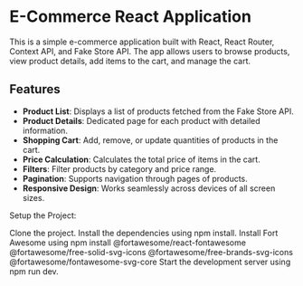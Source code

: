 # E-Commerce React Application

This is a simple e-commerce application built with React, React Router, Context API, and Fake Store API. The app allows users to browse products, view product details, add items to the cart, and manage the cart.

## **Features**

- **Product List**: Displays a list of products fetched from the Fake Store API.
- **Product Details**: Dedicated page for each product with detailed information.
- **Shopping Cart**: Add, remove, or update quantities of products in the cart.
- **Price Calculation**: Calculates the total price of items in the cart.
- **Filters**: Filter products by category and price range.
- **Pagination**: Supports navigation through pages of products.
- **Responsive Design**: Works seamlessly across devices of all screen sizes.

Setup the Project:

 Clone the project.
 Install the dependencies using npm install.
 Install Fort Awesome using npm install @fortawesome/react-fontawesome @fortawesome/free-solid-svg-icons @fortawesome/free-brands-svg-icons @fortawesome/fontawesome-svg-core
 Start the development server using npm run dev.

